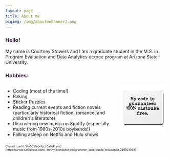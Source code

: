 ```yaml
---
layout: page
title: About me
bigimg: /img/aboutmebanner2.png
---
```


<h3> Hello! </h3>

My name is Courtney Stowers and I am a graduate student in the M.S. in Program Evaluation and Data Analytics degree program at Arizona State University.

<h3> Hobbies: </h3>

<div class="hobbies">
   <div style="list">
   <ul>
    <li> Coding (most of the time!) </li>
    <li> Baking </li>
    <li> Sticker Puzzles </li>
    <li> Reading current events and fiction novels (particularly historical fiction, romance, and children's literature) </li>
    <li> Discovering new music on Spotify (especially music from 1980s-2010s boybands!) </li>
    <li> Falling asleep on Netflix and Hulu shows </li>
   </ul>
   </div>
   <div classstyle="image"><img src="/img/codeclipart.jpg" width="300"/></div>
  </div>

<div class="tinytext" markdown="1">
 <p markdown="1"> Clip art credit: 9to5Celebrity, [CafePress](https://www.cafepress.com/+funny_computer_programmer_joke_quote_mousepad,749921093) </p>
</div>

<br>

<style>

h3{
color: #331132;
}

.design{
float: left;
}

.hobbies{
display: flex;
justify-content: center;
align-items: stretch;
}

.list{
display: flex;
justify-content: flex-start;
}

.image{
display: flex;
justify-content: flex-end;    
}

.tinytext p{
font-size: xx-small
}

.link{ color: #ff5e6c; 
}

</style>
